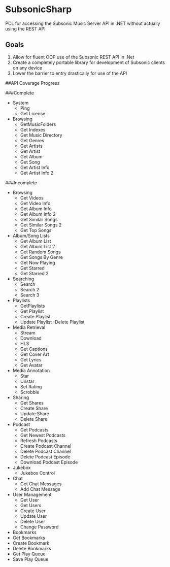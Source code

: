 # SubsonicSharp
PCL for accessing the Subsonic Music Server API in .NET without actually using the REST API

## Goals
1. Allow for fluent OOP use of the Subsonic REST API in .Net
2. Create a completely portable library for development of Subsonic clients on any device
3. Lower the barrier to entry drastically for use of the API

##API Coverage Progress

###Complete

- System
  - Ping
  - Get License
- Browsing
  - GetMusicFolders
  - Get Indexes
  - Get Music Directory
  - Get Genres
  - Get Artists
  - Get Artist
  - Get Album
  - Get Song
  - Get Artist Info
  - Get Artist Info 2

###Incomplete

- Browsing
  - Get Videos
  - Get Video Info
  - Get Album Info
  - Get Album Info 2
  - Get Similar Songs
  - Get Similar Songs 2
  - Get Top Songs
- Album/Song Lists
  - Get Album List
  - Get Album List 2
  - Get Random Songs
  - Get Songs By Genre
  - Get Now Playing
  - Get Starred
  - Get Starred 2
- Searching
  - Search
  - Search 2
  - Search 3
- Playlists
  - GetPlaylists
  - Get Playlist
  - Create Playlist
  - Update Playlist
  -Delete Playlist
- Media Retrieval
  - Stream
  - Download
  - HLS
  - Get Captions
  - Get Cover Art
  - Get Lyrics
  - Get Avatar
- Media Annotation
  - Star
  - Unstar
  - Set Rating
  - Scrobble
- Sharing
  - Get Shares
  - Create Share
  - Update Share
  - Delete Share
- Podcast
  - Get Podcasts
  - Get Newest Podcasts
  - Refresh Podcasts
  - Create Podcast Channel
  - Delete Podcast Channel
  - Delete Podcast Episode
  - Download Podcast Episode
- Jukebox
  - Jukebox Control
- Chat
  - Get Chat Messages
  - Add Chat Message
- User Management
  - Get User
  - Get Users
  - Create User
  - Update User
  - Delete User
  - Change Password
- Bookmarks
 - Get Bookmarks
 - Create Bookmark
 - Delete Bookmarks
 - Get Play Queue
 - Save Play Queue
